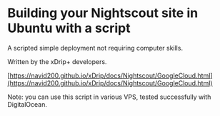 # Building your Nightscout site in Ubuntu with a script

A scripted simple deployment not requiring computer skills.

Written by the xDrip+ developers.

[https://navid200.github.io/xDrip/docs/Nightscout/GoogleCloud.html](https://navid200.github.io/xDrip/docs/Nightscout/GoogleCloud.html)

Note: you can use this script in various VPS, tested successfully with DigitalOcean.

<!-- https://github.com/jamorham/nightscout-vps -->